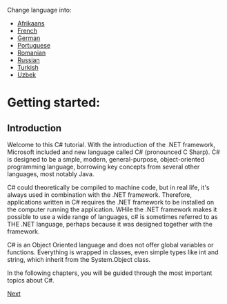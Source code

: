 Change language into:

  * [Afrikaans](../master/Translated/Afrikaans/README.md)
  * [French](../master/Translated/French/README.md)
  * [German](../master/Translated/German/README.md)
  * [Portuguese](../master/Translated/Portuguese/README.md)
  * [Romanian](../master/Translated/Romanian/README.md)
  * [Russian](../master/Translated/Russian/README.md)
  * [Turkish](../master/Translated/Turkish/README.md)
  * [Uzbek](../master/Translated/Uzbek/README.md)

# Getting started:

## Introduction

Welcome to this C# tutorial. With the introduction of the .NET framework, Microsoft included and new language called C# (pronounced C Sharp). C# is designed to be a smple, modern, general-purpose, object-oriented programming language, borrowing key concepts from several other languages, most notably Java.

C# could theoretically be compiled to machine code, but in real life, it's always used in combination with the .NET framework. Therefore, applications written in C# requires the .NET framework to be installed on the computer running the application. WHile the .NET framework makes it possible to use a wide range of languages, c# is sometimes referred to as THE .NET language, perhaps because it was designed together with the framework.

C# is an Object Oriented language and does not offer global variables or functions. Everything is wrapped in classes, even simple types like int and string, which inherit from the System.Object class.

In the following chapters, you will be guided through the most important topics about C#.

[Next](../master/GettingStarted/VisualStudioCommunity.md)